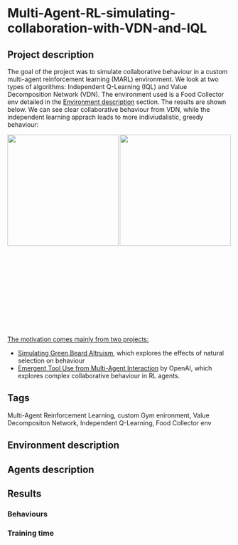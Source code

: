 # Multi-Agent-RL-simulating-collaboration-with-VDN-and-IQL

## Project description
The goal of the project was to simulate collaborative behaviour in a custom multi-agent reinforcement learning (MARL) environment. We look at two types of algorithms: Independent Q-Learning (IQL) and Value Decomposition Network (VDN). The environment used is a Food Collector env detailed in the [Environment description](#environment-description) section. The results are shown below. We can see clear collaborative behaviour from VDN, while the independent learning apprach leads to more indiviudalistic, greedy behaviour:

<a href="url"><img src="https://user-images.githubusercontent.com/74935134/161282321-81739170-eca0-4185-8d74-e7e49cd62c23.gif" align="left" width="250" height="250"/>

<a href="url"><img src="https://user-images.githubusercontent.com/74935134/161281461-926ef432-d1c1-4a29-97be-c184871dce8b.gif" align="middle" width="250" height="250"/>
<br/><br/><br/><br/><br/><br/><br/><br/><br/><br/><br/><br/>



The motivation comes mainly from two projects:
- [Simulating Green Beard Altruism](https://www.youtube.com/watch?v=goePYJ74Ydg), which explores the effects of natural selection on behaviour
- [Emergent Tool Use from Multi-Agent Interaction](https://arxiv.org/abs/1909.07528) by OpenAI, which explores complex collaborative behaviour in RL agents.


## Tags
Multi-Agent Reinforcement Learning, custom Gym enironment, Value Decompositon Network, Independent Q-Learning, Food Collector env

## Environment description

## Agents description

## Results

### Behaviours

### Training time

